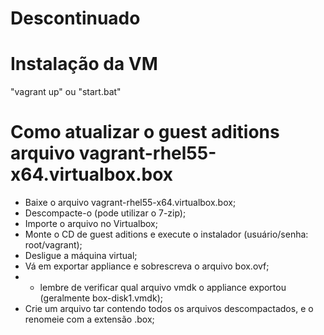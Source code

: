 # Descontinuado

# Instalação da VM
"vagrant up" ou "start.bat"

# Como atualizar o guest aditions arquivo vagrant-rhel55-x64.virtualbox.box

- Baixe o arquivo vagrant-rhel55-x64.virtualbox.box;
- Descompacte-o (pode utilizar o 7-zip);
- Importe o arquivo no Virtualbox;
- Monte o CD de guest aditions e execute o instalador (usuário/senha: root/vagrant);
- Desligue a máquina virtual;
- Vá em exportar appliance e sobrescreva o arquivo box.ovf;
- * lembre de verificar qual arquivo vmdk o appliance exportou (geralmente box-disk1.vmdk);
- Crie um arquivo tar contendo todos os arquivos descompactados, e o renomeie com a extensão .box;
